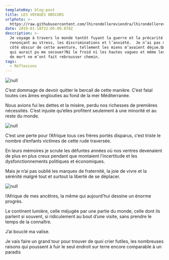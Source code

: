```yaml
---
templateKey: blog-post
title: LES VOYAGES OBSCURS
urlphoto: >-
  https://raw.githubusercontent.com/lhirondellereviendra/lhirondellereviendra/test/static/img/50234184_2241977532745744_756286982832783360_n.jpg
date: 2019-01-18T22:05:09.878Z
description: >-
  Je voyage à travers le monde tantôt fuyant la guerre et la précarité tantôt
  renonçant au stress, les discriminations et l’anxiété.  Je n’ai pas mesuré le
  côté obscur de cette aventure, tellement les miens m’avaient déçue.Qu’est-ce
  qui aurait pu me secouer?Ni le froid ni les hautes vagues et même les menaces
  de mort ne m’ont fait rebrousser chemin. 
tags:
  - Réflexions
---
```

![null](/img/50234184_2241977532745744_756286982832783360_n.jpg)



C’est dommage de devoir quitter le bercail de cette manière. C’est fatal toutes ces âmes englouties au fond de la mer Méditerranée. 

Nous avions fui les dettes et la misère, perdu nos richesses de premières nécessités. C’est injuste qu’elles profitent seulement à une minorité et au reste du monde.

![null](/img/2cd80158-ecb2-4d5f-b267-9bd57e66dbdb.jpg)

C’est une perte pour l’Afrique tous ces frères portés disparus, c’est triste le nombre d’enfants victimes de cette rude traversée.

 En leurs mémoires je scrute les défuntes années où nos ventres devenaient de plus en plus creux pendant que montaient l’incertitude et les dysfonctionnements politiques et économiques.

Mais je n’ai pas oublié les marques de fraternité, la joie de vivre et la sérénité malgré tout et surtout la liberté de se déplacer.

![null](/img/50015958_839415146390480_670990250889183232_n.png)

l’Afrique de mes ancêtres, la même qui aujourd’hui dessine un énorme progrès.

Le continent lumière, celle méjugée par une partie du monde, celle dont ils parlent si souvent, si ridiculement au bout d’une visite, sans prendre le temps de la connaître.  

J’ai bouclé ma valise.

Je vais faire un grand tour pour trouver de quoi crier futiles, les nombreuses raisons qui poussent à fuir le seul endroit sur terre encore comparable à un paradis
